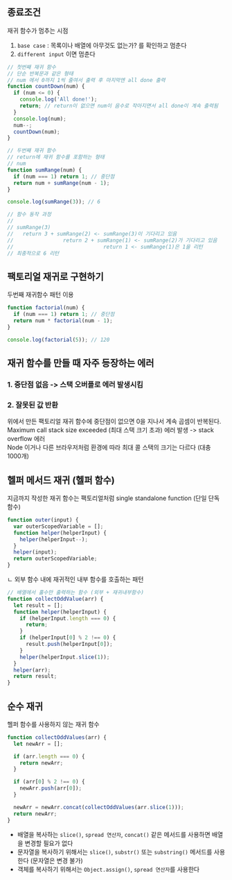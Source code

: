 ## 종료조건

재귀 함수가 멈추는 시점

1. `base case` : 목록이나 배열에 아무것도 없는가? 를 확인하고 멈춘다
2. `different input` 이면 멈춘다

```js
// 첫번째 재귀 함수
// 단순 반복문과 같은 형태
// num 에서 0까지 1씩 줄여서 출력 후 마지막엔 all done 출력
function countDown(num) {
  if (num <= 0) {
    console.log('All done!');
    return; // return이 없으면 num이 음수로 작아지면서 all done이 계속 출력됨
  }
  console.log(num);
  num--;
  countDown(num);
}
```

```js
// 두번째 재귀 함수
// return에 재귀 함수를 포함하는 형태
// num
function sumRange(num) {
  if (num === 1) return 1; // 중단점
  return num + sumRange(num - 1);
}

console.log(sumRange(3)); // 6

// 함수 동작 과정
//
// sumRange(3)
//   return 3 + sumRange(2) <- sumRange(3)이 기다리고 있음
//                return 2 + sumRange(1) <- sumRange(2)가 기다리고 있음
//                             return 1 <- sumRange(1)은 1을 리턴
// 최종적으로 6 리턴
```

## 팩토리얼 재귀로 구현하기

두번째 재귀함수 패턴 이용

```js
function factorial(num) {
  if (num === 1) return 1; // 중단점
  return num * factorial(num - 1);
}

console.log(factorial(5)); // 120
```

## 재귀 함수를 만들 때 자주 등장하는 에러

### 1. 중단점 없음 -> 스택 오버플로 에러 발생시킴

### 2. 잘못된 값 반환

위에서 만든 팩토리얼 재귀 함수에 중단점이 없으면 0을 지나서 계속 곱셈이 반복된다.  
Maximum call stack size exceeded (최대 스택 크기 초과) 에러 발생 -> stack overflow 에러  
Node 이거나 다른 브라우저처럼 환경에 따라 최대 콜 스택의 크기는 다르다 (대충 1000개)

## 헬퍼 메서드 재귀 (헬퍼 함수)

지금까지 작성한 재귀 함수는 팩토리얼처럼 single standalone function (단일 단독 함수)

```js
function outer(input) {
  var outerScopedVariable = [];
  function helper(helperInput) {
    helper(helperInput--);
  }
  helper(input);
  return outerScopedVariable;
}
```

ㄴ 외부 함수 내에 재귀적인 내부 함수를 호출하는 패턴

```js
// 배열에서 홀수만 출력하는 함수 (외부 + 재귀내부함수)
function collectOddValue(arr) {
  let result = [];
  function helper(helperInput) {
    if (helperInput.length === 0) {
      return;
    }
    if (helperInput[0] % 2 !== 0) {
      result.push(helperInput[0]);
    }
    helper(helperInput.slice(1));
  }
  helper(arr);
  return result;
}
```

## 순수 재귀

헬퍼 함수를 사용하지 않는 재귀 함수

```js
function collectOddValues(arr) {
  let newArr = [];

  if (arr.length === 0) {
    return newArr;
  }

  if (arr[0] % 2 !== 0) {
    newArr.push(arr[0]);
  }

  newArr = newArr.concat(collectOddValues(arr.slice(1)));
  return newArr;
}
```

- 배열을 복사하는 `slice()`, `spread 연산자`, `concat()` 같은 메서드를 사용하면 배열을 변경할 필요가 없다
- 문자열을 복사하기 위해서는 `slice()`, `substr()` 또는 `substring()` 메서드를 사용한다 (문자열은 변경 불가)
- 객체를 복사하기 위해서는 `Object.assign()`, `spread 연산자`를 사용한다
